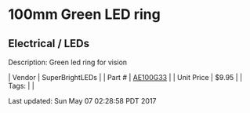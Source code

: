 # 100mm Green LED ring
## Electrical / LEDs
Description: 	Green led ring for vision 

| Vendor | SuperBrightLEDs | 
| Part # | [AE100G33](https://www.superbrightleds.com/moreinfo/led-headlight-accent-lights/led-halo-angel-eye-headlight-accent-lights/49/) | 
| Unit Price | $9.95 | 
| Tags: |  | 

Last updated: Sun May 07 02:28:58 PDT 2017